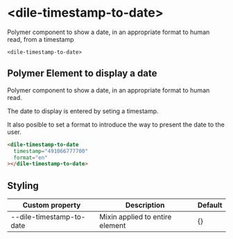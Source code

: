 # \<dile-timestamp-to-date\>

Polymer component to show a date, in an appropriate format to human read, from a timestamp

`<dile-timestamp-to-date>`

## Polymer Element to display a date

Polymer component to show a date, in an appropriate format to human read.

The date to display is entered by seting a timestamp.

It also posible to set a format to introduce the way to present the date to the user.

```html
<dile-timestamp-to-date
  timestamp="491066777700"
  format="en"
></dile-timestamp-to-date>
```

## Styling

Custom property | Description | Default
----------------|-------------|---------
--dile-timestamp-to-date | Mixin applied to entire element | {}